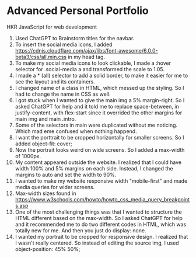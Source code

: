 # Advanced Personal Portfolio
 HKR JavaScript for web development
1. Used ChatGPT to Brainstorm titles for the navbar.
2. To insert the social media icons, I added https://cdnjs.cloudflare.com/ajax/libs/font-awesome/6.0.0-beta3/css/all.min.css in my head tag. 
3. To make my social media icons to look clickable, I made a :hover selector for .social-media a and transformed the scale to 1.05.
4. I made a * (all) selector to add a solid border, to make it easier for me to see the layout and its containers.
5. I changed name of a class in HTML, which messed up the styling. So I had to change the name in CSS as well. 
6. I got stuck when I wanted to give the main img a 5% margin-right. So I asked ChatGPT for help and it told me to replace space-between, in justify-content, with flex-start since it overrided the other margins for main img and main .intro.
7. Some of the selectors in main were duplicated without me noticing. Which mad eme confused when nothing happend.
8. I want the porttrait to be cropped horizontally for smaller screens. So I added object-fit: cover;
9. Now the portrait looks weird on wide screens. So I added a max-width of 1000px.
10. My content appeared outside the website. I realized that I could have width 100% and 5% margins on each side. Instead, I changed the margins to auto and set the width to 90%.
11. I wanted to make my website responsive width "mobile-first" and made media queries for wider screens. 
12. Max-width sizes found in https://www.w3schools.com/howto/howto_css_media_query_breakpoints.asp
13. One of the most challenging things was that I wanted to structure the HTML different based on the max-width. So I asked ChatGPT for help and it recommended me to do two different codes in HTML, which was totally new for me. And then you just do display: none.
14. I wanted my portrait to be cropped for responsive design. I realized that I wasn't really centered. So instead of editing the source img, I used object-position: 45% 50%;